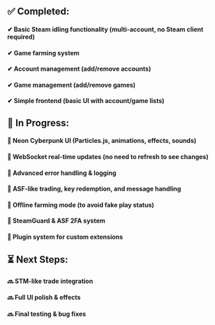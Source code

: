 ## ✅ Completed:

#### ✔ Basic Steam idling functionality (multi-account, no Steam client required)
#### ✔ Game farming system
#### ✔ Account management (add/remove accounts)
#### ✔ Game management (add/remove games)
#### ✔ Simple frontend (basic UI with account/game lists)

## 🚀 In Progress:
#### 🔄 Neon Cyberpunk UI (Particles.js, animations, effects, sounds)
#### 🔄 WebSocket real-time updates (no need to refresh to see changes)
#### 🔄 Advanced error handling & logging
#### 🔄 ASF-like trading, key redemption, and message handling
#### 🔄 Offline farming mode (to avoid fake play status)
#### 🔄 SteamGuard & ASF 2FA system
#### 🔄 Plugin system for custom extensions

## ⏳ Next Steps:
#### 🔜 STM-like trade integration
#### 🔜 Full UI polish & effects
#### 🔜 Final testing & bug fixes
